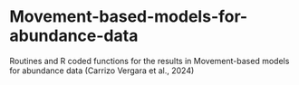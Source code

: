 # Movement-based-models-for-abundance-data
Routines and R coded functions for the results in Movement-based models for abundance data (Carrizo Vergara et al., 2024)
